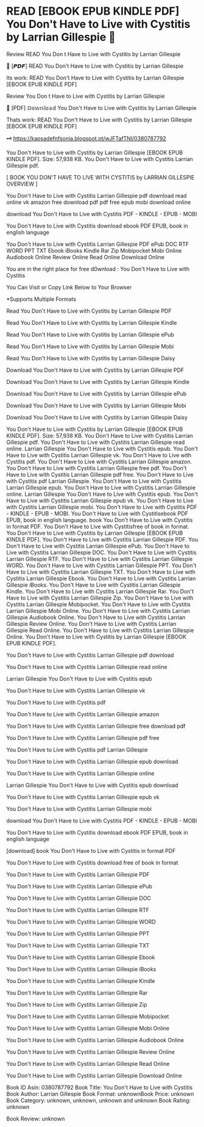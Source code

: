 # READ [EBOOK EPUB KINDLE PDF] You Don't Have to Live with Cystitis by  Larrian Gillespie 💏
Review READ You Don t Have to Live with Cystitis by Larrian Gillespie

📗 [𝙋𝘿𝙁] READ You Don't Have to Live with Cystitis by Larrian Gillespie

Its work: READ You Don't Have to Live with Cystitis by Larrian Gillespie [EBOOK EPUB KINDLE PDF]


Review You Don t Have to Live with Cystitis by Larrian Gillespie

💏 [PDF] 𝔻𝕠𝕨𝕟𝕝𝕠𝕒𝕕 You Don't Have to Live with Cystitis by Larrian Gillespie

Thats work: READ You Don't Have to Live with Cystitis by Larrian Gillespie [EBOOK EPUB KINDLE PDF]



🗝️ https://kapsadefnfsonia.blogspot.pt/wJFTafTNl/0380787792



You Don't Have to Live with Cystitis by Larrian Gillespie [EBOOK EPUB KINDLE PDF]. Size: 57,938 KB. You Don't Have to Live with Cystitis Larrian Gillespie pdf.

[ BOOK YOU DON'T HAVE TO LIVE WITH CYSTITIS by LARRIAN GILLESPIE OVERVIEW ]

You Don't Have to Live with Cystitis Larrian Gillespie pdf download read online vk amazon free download pdf pdf free epub mobi download online

download You Don't Have to Live with Cystitis PDF - KINDLE - EPUB - MOBI

You Don't Have to Live with Cystitis download ebook PDF EPUB, book in english language

You Don't Have to Live with Cystitis Larrian Gillespie PDF ePub DOC RTF WORD PPT TXT Ebook iBooks Kindle Rar Zip Mobipocket Mobi Online Audiobook Online Review Online Read Online Download Online

You are in the right place for free d0wnload : You Don't Have to Live with Cystitis

You Can Visit or Copy Link Below to Your Browser

*Supports Multiple Formats

Read You Don't Have to Live with Cystitis by Larrian Gillespie PDF

Read You Don't Have to Live with Cystitis by Larrian Gillespie Kindle

Read You Don't Have to Live with Cystitis by Larrian Gillespie ePub

Read You Don't Have to Live with Cystitis by Larrian Gillespie Mobi

Read You Don't Have to Live with Cystitis by Larrian Gillespie Daisy

Download You Don't Have to Live with Cystitis by Larrian Gillespie PDF

Download You Don't Have to Live with Cystitis by Larrian Gillespie Kindle

Download You Don't Have to Live with Cystitis by Larrian Gillespie ePub

Download You Don't Have to Live with Cystitis by Larrian Gillespie Mobi

Download You Don't Have to Live with Cystitis by Larrian Gillespie Daisy

You Don't Have to Live with Cystitis by Larrian Gillespie [EBOOK EPUB KINDLE PDF]. Size: 57,938 KB. You Don't Have to Live with Cystitis Larrian Gillespie pdf. You Don't Have to Live with Cystitis Larrian Gillespie read online. Larrian Gillespie You Don't Have to Live with Cystitis epub. You Don't Have to Live with Cystitis Larrian Gillespie vk. You Don't Have to Live with Cystitis pdf. You Don't Have to Live with Cystitis Larrian Gillespie amazon. You Don't Have to Live with Cystitis Larrian Gillespie free pdf. You Don't Have to Live with Cystitis Larrian Gillespie pdf free. You Don't Have to Live with Cystitis pdf Larrian Gillespie. You Don't Have to Live with Cystitis Larrian Gillespie epub. You Don't Have to Live with Cystitis Larrian Gillespie online. Larrian Gillespie You Don't Have to Live with Cystitis epub. You Don't Have to Live with Cystitis Larrian Gillespie epub vk. You Don't Have to Live with Cystitis Larrian Gillespie mobi. You Don't Have to Live with Cystitis PDF - KINDLE - EPUB - MOBI. You Don't Have to Live with Cystitisebook PDF EPUB, book in english language. book You Don't Have to Live with Cystitis in format PDF. You Don't Have to Live with Cystitisfree of book in format. You Don't Have to Live with Cystitis by Larrian Gillespie [EBOOK EPUB KINDLE PDF]. You Don't Have to Live with Cystitis Larrian Gillespie PDF. You Don't Have to Live with Cystitis Larrian Gillespie ePub. You Don't Have to Live with Cystitis Larrian Gillespie DOC. You Don't Have to Live with Cystitis Larrian Gillespie RTF. You Don't Have to Live with Cystitis Larrian Gillespie WORD. You Don't Have to Live with Cystitis Larrian Gillespie PPT. You Don't Have to Live with Cystitis Larrian Gillespie TXT. You Don't Have to Live with Cystitis Larrian Gillespie Ebook. You Don't Have to Live with Cystitis Larrian Gillespie iBooks. You Don't Have to Live with Cystitis Larrian Gillespie Kindle. You Don't Have to Live with Cystitis Larrian Gillespie Rar. You Don't Have to Live with Cystitis Larrian Gillespie Zip. You Don't Have to Live with Cystitis Larrian Gillespie Mobipocket. You Don't Have to Live with Cystitis Larrian Gillespie Mobi Online. You Don't Have to Live with Cystitis Larrian Gillespie Audiobook Online. You Don't Have to Live with Cystitis Larrian Gillespie Review Online. You Don't Have to Live with Cystitis Larrian Gillespie Read Online. You Don't Have to Live with Cystitis Larrian Gillespie Online. You Don't Have to Live with Cystitis by Larrian Gillespie [EBOOK EPUB KINDLE PDF].

You Don't Have to Live with Cystitis Larrian Gillespie pdf download

You Don't Have to Live with Cystitis Larrian Gillespie read online

Larrian Gillespie You Don't Have to Live with Cystitis epub

You Don't Have to Live with Cystitis Larrian Gillespie vk

You Don't Have to Live with Cystitis pdf

You Don't Have to Live with Cystitis Larrian Gillespie amazon

You Don't Have to Live with Cystitis Larrian Gillespie free download pdf

You Don't Have to Live with Cystitis Larrian Gillespie pdf free

You Don't Have to Live with Cystitis pdf Larrian Gillespie

You Don't Have to Live with Cystitis Larrian Gillespie epub download

You Don't Have to Live with Cystitis Larrian Gillespie online

Larrian Gillespie You Don't Have to Live with Cystitis epub download

You Don't Have to Live with Cystitis Larrian Gillespie epub vk

You Don't Have to Live with Cystitis Larrian Gillespie mobi

download You Don't Have to Live with Cystitis PDF - KINDLE - EPUB - MOBI

You Don't Have to Live with Cystitis download ebook PDF EPUB, book in english language

[download] book You Don't Have to Live with Cystitis in format PDF

You Don't Have to Live with Cystitis download free of book in format

You Don't Have to Live with Cystitis Larrian Gillespie PDF

You Don't Have to Live with Cystitis Larrian Gillespie ePub

You Don't Have to Live with Cystitis Larrian Gillespie DOC

You Don't Have to Live with Cystitis Larrian Gillespie RTF

You Don't Have to Live with Cystitis Larrian Gillespie WORD

You Don't Have to Live with Cystitis Larrian Gillespie PPT

You Don't Have to Live with Cystitis Larrian Gillespie TXT

You Don't Have to Live with Cystitis Larrian Gillespie Ebook

You Don't Have to Live with Cystitis Larrian Gillespie iBooks

You Don't Have to Live with Cystitis Larrian Gillespie Kindle

You Don't Have to Live with Cystitis Larrian Gillespie Rar

You Don't Have to Live with Cystitis Larrian Gillespie Zip

You Don't Have to Live with Cystitis Larrian Gillespie Mobipocket

You Don't Have to Live with Cystitis Larrian Gillespie Mobi Online

You Don't Have to Live with Cystitis Larrian Gillespie Audiobook Online

You Don't Have to Live with Cystitis Larrian Gillespie Review Online

You Don't Have to Live with Cystitis Larrian Gillespie Read Online

You Don't Have to Live with Cystitis Larrian Gillespie Download Online

Book ID Asin: 0380787792
Book Title: You Don't Have to Live with Cystitis
Book Author: Larrian Gillespie
Book Format: unknownBook Price: unknown
Book Category: unknown, unknown, unknown and unknown
Book Rating: unknown

Book Review: unknown
